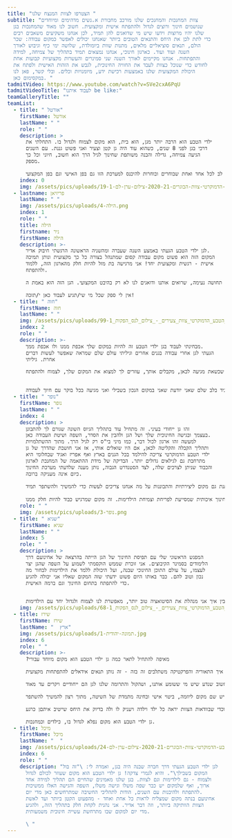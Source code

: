 ```yaml
---
title: "הצטרפו לצוות המנצח שלנו "
subtitle: "צוות המחנכות והמחנכים שלנו מורכב מחבורת א.נשים מדהימים ומיוחדים
  שנושמים חינוך ורוצים לגדול ולהתפתח אישית ומקצועית. חשוב לנו מאוד שהמחנכות בגן
  שלנו יהיו מרוצות וידעו שיש מי שדואגים להן תמיד, לכן אנחנו משקיעים משאבים רבים
  כדי לתת לכן את היחס והתנאים הטובים ביותר שאנחנו יכולים לאפשר כמקום עבודה: שכר
  הולם, תנאים סוציאליים מלאים, מתנות שוות ביומולדת, שלושה ימי כיף וגיבוש לאורך
  השנה ועוד ועוד. כארגון חינוכי, אנחנו נמצאים תמיד בתהליך של צמיחה, למידה
  והתפתחות. אנחנו מקיימים לאורך השנה שני סמינרים והעשרות מקצועיות קבועות אחת
  לחודש כדי שנוכל כצוות לעבד את החוויה החינוכית, לגבש את הזהות האישית ולפתח את
  היכולת המקצועית שלנו באמצעות רכישת ידע, מיומנויות וכלים. ובלי קשר, פאן לנו
  במקסימום כאן. "
tadmitVideo: https://www.youtube.com/watch?v=SVe2cxA6PqU
tadmitVideoTitle: "לעבוד איתנו be like:"
teamGalleryTitle: ""
teamList:
  - title: " אורטל"
    firstName: אורטל
    lastName: " "
    role: " "
    description: >
      ילדי הטבע הוא הרבה יותר מגן, הוא בית, הוא מקום לצמוח ולגדול בו. התחלתי את
      דרכי בגן לפני 8 שנים, כשהוא עוד היה גן קטן וצעיר ואני פשוט גננת. עם השנים
      הגיעה צמיחה, גדילה והבנה משותפת שחינוך לגיל הרך הוא חשוב, חיוני וכל כך
      מספק. 

      היום זה כבר לא רק גן אלא גם מרכז מקצועי לחינוך לגיל הרך וזה בזכות הגמישות של המקום ללמוד, לחנך, ללמד ולשים לב לכל אחד ואחת שבוחרים ובוחרות להיכנס למערכת הזו גם בפן האישי וגם בפן המקצועי.
    index: 0
    img: /assets/pics/uploads/גן-ילדי-הטבע-הדמוקרטי-צוות-הבוגרים-2020-21-צילום-ערן-לם-19-1-.jpg
  - lastname: פריזיאן
    lastName: " "
    img: /assets/pics/uploads/הילה-4.png
    index: 1
    role: " "
    title: הילה
    firstname: ניר
    firstName: הילה
    description: >-
      לגן ילדי הטבע הגעתי באמצע השנה שעברה ומהשניה הראשונה הרגשתי חיבוק אדיר.
      המקום הזה הוא פשוט מקום עבודה קסום שמתנהל בצורה כל כך מקצועית ונותן תמיכה
      אישית - רגשית ומקצועית יחד! אני מרגישה בת מזל להיות חלק מהארגון הזה, ללמוד
      ולהתפתח. 

      המקום הזה מאפשר לי לשלב תחומים נוספים שאני מפתחת, תחושת סיפוק ומשמעות אדירה, אפשרויות למידה וצמיחה ולהביא את עצמי לידי ביטוי. הצוות מורכב מדמויות מעוררות השראה, עמיתות מופלאות וחברות מדהימות. צוות הניהול הם אנשים מדהימים שנותנים תחושה נעימה, שרואים אותנו ודואגים לנו לא רק בהיבט המקצועי. הגן הזה הוא באמת ה- Next Level של החינוך עד לפרטים הכי קטנים בהתנהלות שלו.

      אין לי ספק שכל מי שי/תגיע לעבוד כאן י/תזכה!
  - title: " חוה"
    firstName: חוה
    lastName: " "
    img: /assets/pics/uploads/גן_ילדי_הטבע_הדמוקרטי_צוות_צעירים_-_צילום_לנס_הפקות_99-1-.jpg
    index: 2
    role: " "
    description: >-
      מבחינתי לעבוד בגן ילדי הטבע זה להיות במקום שלך אכפת ממנו ולו אכפת ממך.
      הגעתי לגן אחרי עבודה בגנים אחרים וגיליתי עולם שלם שמראה שאפשר לעשות דברים
      אחרת. גיליתי 

      שיש מקום שאכפת לכולם באמת מהילדים ומהצוות. מקום בו את יכולה להרגיש שלהנהלה אכפת ממך ולא רק מעצמה. גם כשאת לא אומרת או מראה, רואים אותך ושמים לב לדברים הקטנים. להכנס לפה זה לזכות במשפחה שניה. לדעת שכשאת מגיעה לכאן, מקבלים אותך, עוזרים לך למצוא את המקום שלך, לצמוח ולהתפתח. 


      כשהגעתי קצת חששתי. אמרתי לעצמי "בסדר עוד גן עם המון צוות ומה כבר יכול להיות?" ברגע האמת? זה לגמרי היה אחרת. קיבלנו אותי עם חיוך וגרמו לי להרגיש הכי טוב שיש והכי שייכת. ילדי הטבע הדמוקרטי הוא מקום שאני מרגישה שתמיד אפשר ללמוד, לעלות ולהתקדם בו. היום אני יכולה להגיד בלב שלם שאני יודעת שאני במקום הנכון בשבילי ואני מגיעה בכל בוקר עם חיוך לעבודה.
  - title: " נופר"
    firstName: נופר
    lastName: " "
    index: 4
    description: >
      זהו גן ייחודי בעיני. זה מתחיל עוד בתהליך הגיוס השונה שגורם לך להתבונן
      בעצמך ובגישה החינוכית שלך ושל הגן ולהבין את הסדר, השפה ושיטת העבודה כאן.
      למעשה זהו ארגון לכול דבר, כמו מיני בי"ס רק לגיל הרך. מתוך ההשתלמויות
      ותהליך הקבלה והקליטה לכאן, אם היו שואלים אותי, אז אני חושבת שהדרך של גן
      ילדי הטבע הדמוקרטי צריכה להילמד בכל הגנים בארץ ואף אפריז ואגיד שבחלומי היא
      מתרחבת גם לגילאים גדולים יותר. הבדיקה של מידת ההתאמה של המחנכת לארגון
      והכבוד שניתן לצרכים שלה, לצד הסטנדרט הגבוה, נותן מענה שלדעתי מערכת החינוך
      כיום אינה מעניקה ברובה. 
       
      אני נהנת מעבודת צוות אמיתית, עם דיבור בזמן אמת של ההנהלה שהיא חלק אינטגרלי מעשיית הצוות ממקום קשוב, מעצים ומכיל וממקום אמיתי של למידה והתפתחות. הערכים עליהם מתקיים הגן עבור הילדימות אלה אותם ערכים שמיושמים הלכה למעשה גם עבור כל מחנכת, או כל עובד/ת בגן. העבודה זורמת והרמונית ויש ניסיון אמיתי לתת לכלל הצוות תחושת שייכות ולגרום לנו להרגיש חלק מקבוצת איכות של מחנכות. זו מסגרת מובנית עם שיטה ודרך, אבל כזו שנותנת גם מקום ליצירתיות והתבוננות על מה אנחנו צריכים לעשות כדי להמשיך ולהשתפר תמיד. 
       
      יש הרגשה שאת לא לבד, שיש לך ביטחון תעסוקתי והתפתחותי, שאת חלק ממערכת שרואה אותך ושהעשייה שלך חשובה לה. זאת עבודה לא קלה, אבל עם תחושת שליחות וסיפוק ממלאכת חינוך איכותית שמסייעת לפריחת וצמיחת הילדימות. זה מקום שמרגיש כבוד להיות חלק ממנו. 
    role: " "
    img: /assets/pics/uploads/נופר-3.png
  - title: " שגיא"
    firstName: שגיא
    lastName: " "
    index: 5
    role: " "
    description: >
      המפגש הראשוני שלי עם תפיסת החינוך של הגן הייתה בהרצאה של אחינועם דרך
      הלימודים בסמינר הקיבוצים. אני זוכרת שממש הוקסמתי לשמוע על השפה שהגן יצר
      לעצמו, על עולם התוכן החינוכי שבנה, ועל היכולת ללמד את הילדימות לבחור מה
      נכון וטוב להם. כבר באותו היום פשוט ידעתי שזה המקום שאליו אני יכולה להגיע
      כדי להתפתח בתחום החינוך וגם ברמה האישית. 


      עכשיו בתור מחנכת בגן, אני יכולה לספר שאני מקבלת פה המון הדרכות מקצועיות שמאפשרות לי לדייק את עצמי בעבודה מול הילדימות מיום ליום. בנוסף, מעבר להדרכות, אנחנו גם מקיימות שיח פתוח על מה עשינו טוב, מה עבד, ומה דורש שיפור. ההתבוננות והיכולת להבין איך אני מנהלת את הסיטואציה טוב יותר, מאפשרת לנו לצמוח ולגדול יחד עם הילדימות.
    img: /assets/pics/uploads/גן_ילדי_הטבע_הדמוקרטי_צוות_צעירים_-_צילום_לנס_הפקות_68-1-.jpg
  - title: שירז
    firstName: שירז
    lastName: "  ארץ"
    img: /assets/pics/uploads/תמונה-יהודית-1.jpg
    index: 6
    role: " "
    description: >-
      ?מאיפה להתחיל לתאר כמה גן ילדי הטבע הוא מקום מיוחד עבורי

      קודם כל, מקום העבודה הזה מתאים לי כמו כפפה ליד: נעים לי לדעת ולהרגיש שוב ושוב שהלימודים שלי לא מהווים מטרד חלילה, אלא מוערכים ומסתכלים עליהם כעל נכס. היכולת לעבוד וללמוד בד בבד - ולראות איך התאוריה והפרקטיקה משתלבים זה בזה - זה נותן תנאים אידאלים להתפתחות מקצועית. 

      לעבוד בגן ילדי הטבע מעניק לי סיפוק, הנאה גדולה, ונותן משמעות עצומה לימיי. זאת סביבה אנושית חמה, דואגת, מחבקת ומפרגנת. למנהלימות של הגן חשוב שנדע שיש מי ששומע אותנו, ושהקול והתרומה שלנו לגן הם ייחודיים ויקרים עד מאוד.

      זה משהו שאני מעריכה בגן מאוד - הוא לא קופא על השמרים, או מתגלגל מכול האינרציה. הגן הוא אומנם מערכת עם ערכים, סדר יום ותוכנית פדגוגית, אבל יש שם מקום ליוזמה, ביטוי אישי ובחינה מתמדת של השיטה, מתוך רצון להמשיך להשתפר.

      ניכר שמושקעת כל כך הרבה מחשבה על הפרטים הקטנים של כל דבר בגן: כדי לשמור על הביטחון של הילדימות; כדי לאפשר להםן חוויות הצלחה, וכדי שבוודאות הצוות יראה כל ילד וילדה ויעניק לו ולה בדיוק את היחס שייטיב איתםן כרגע. 

      גן ילדי הטבע הוא מקום נפלא לגדול בו, כילדים וכמחנכות.
  - title: מיכל
    firstName: מיכל
    lastName: "  "
    img: /assets/pics/uploads/גן-ילדי-הטבע-הדמוקרטי-צוות-הבוגרים-2020-21-צילום-ערן-לם-24.jpg
    index: 6
    role: " "
    description: "לגן ילדי הטבע הגעתי דרך חברה שבנה היה בגן, ואמרה לי: \"זה בול
      המקום בשבילך\". והיא לגמרי צדקה! גן ילדי הטבע הוא מקום שעוזר לכולם לגדול
      ולצמוח - גם לילדימות וגם לצוות. בגן שלנו מאמינים שהחיים הם תהליך למידה אחד
      ארוך, ואף שלמקום יש כבר שפה משלו וגישה משלו, השפה והגישה האלו ממשיכות
      להתפתח ולהיבנות עם השנים, הודות לתהליכי החשיבה שמתרחשים כאן מדי יום.
      אחינועם בנתה מקום שמצליח לראות כל אחת ואחד - מהפעוט הקטן ביותר ועד לאשת
      הצוות הוותיקה ביותר, וזה דבר אדיר. אני נהנית לקחת חלק בתהליך הזה, ולהגיע
      מדי יום למקום שבו מתרחשת עשייה חינוכית משמעותית.

      \ "
---
```

